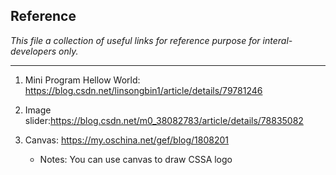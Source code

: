 ## Reference

*This file a collection of useful links for reference purpose for interal-developers only.*

---

1. Mini Program Hellow World: https://blog.csdn.net/linsongbin1/article/details/79781246

2. Image slider:https://blog.csdn.net/m0_38082783/article/details/78835082

3. Canvas: https://my.oschina.net/gef/blog/1808201

   - Notes: You can use canvas to draw CSSA logo
